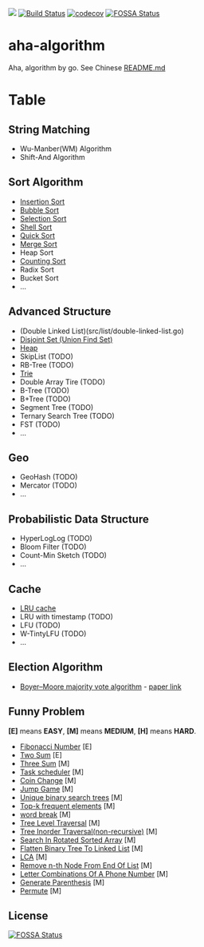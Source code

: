 <a title="Hit" target="_blank" href="https://github.com/psc0606/aha-algorithm"><img src="https://hits.b3log.org/psc0606/aha-algorithm.svg"></a>
[![Build Status](https://travis-ci.com/psc0606/aha-algorithm.svg?branch=main)](https://travis-ci.com/psc0606/aha-algorithm)
[![codecov](https://codecov.io/gh/psc0606/aha-algorithm/branch/main/graph/badge.svg)](https://codecov.io/gh/psc0606/aha-algorithm)
[![FOSSA Status](https://app.fossa.com/api/projects/git%2Bgithub.com%2Fpsc0606%2Faha-algorithm.svg?type=shield)](https://app.fossa.com/projects/git%2Bgithub.com%2Fpsc0606%2Faha-algorithm?ref=badge_shield)

# aha-algorithm
Aha, algorithm by go. See Chinese [README.md](./README_cn.md)

# Table
## String Matching
* Wu-Manber(WM) Algorithm
* Shift-And Algorithm

## Sort Algorithm
* [Insertion Sort](src/sort/insert-sort.go)
* [Bubble Sort](src/sort/bubble-sort.go)
* [Selection Sort](src/sort/select-sort.go)  
* [Shell Sort](src/sort/shell-sort.go)
* [Quick Sort](src/sort/quick-sort.go)
* [Merge Sort](src/sort/merge-sort.go)
* Heap Sort
* [Counting Sort](src/sort/counting-sort.go)
* Radix Sort
* Bucket Sort
* ...

## Advanced Structure
* (Double Linked List)(src/list/double-linked-list.go)
* [Disjoint Set (Union Find Set)](src/tree/disjoint-set.go)
* [Heap](src/heap/heap.go)
* SkipList (TODO)
* RB-Tree (TODO)
* [Trie](src/tree/trie.go)
* Double Array Tire (TODO)
* B-Tree (TODO)
* B+Tree (TODO)
* Segment Tree (TODO)
* Ternary Search Tree (TODO)
* FST (TODO)
* ...

## Geo
* GeoHash (TODO)
* Mercator (TODO)
* ...

## Probabilistic Data Structure
* HyperLogLog (TODO)
* Bloom Filter (TODO)
* Count-Min Sketch (TODO)
* ...

## Cache
* [LRU cache](src/cache/lru.go)
* LRU with timestamp (TODO)
* LFU (TODO)
* W-TintyLFU (TODO)
* ...

## Election Algorithm
*  [Boyer–Moore majority vote algorithm](src/election/majority-element.go) - [paper link](paper/A%20Fast%20Majority%20Vote%20Algorithm.pdf)

## Funny Problem
**[E]** means **EASY**, **[M]** means **MEDIUM**, **[H]** means **HARD**.
* [Fibonacci Number](src/array/fibonacci_number.go) [E]
* [Two Sum](src/array/twosum.go) [E]
* [Three Sum](src/array/threesum.go) [M]
* [Task scheduler](src/optimalization/task-scheduler.go) [M]
* [Coin Change](src/optimalization/coin-change.go) [M]
* [Jump Game](src/optimalization/jump-game.go) [M]
* [Unique binary search trees](src/tree/unique-binary-search-trees.go) [M]
* [Top-k frequent elements](src/array/top-k-frequent-elements.go) [M]
* [word break](src/string/word-break.go) [M]
* [Tree Level Traversal](src/tree/binary-tree-level-order-traversal.go) [M]
* [Tree Inorder Traversal(non-recursive)](src/tree/binary-tree-inorder-traversal.go) [M]  
* [Search In Rotated Sorted Array](src/array/search-in-rotated-sorted-array.go) [M]
* [Flatten Binary Tree To Linked List](src/tree/flatten-binary-tree-to-linked-list.go) [M]
* [LCA](src/tree/lowest-common-ancestor-of-a-binary-tree.go) [M]
* [Remove n-th Node From End Of List](src/list/remove-nth-node-from-end-of-list.go) [M]
* [Letter Combinations Of A Phone Number](src/backtrace/letter-combinations-of-a-phone-number.go) [M]
* [Generate Parenthesis](src/backtrace/generate-parentheses.go) [M]
* [Permute](src/backtrace/permutations.go) [M]

## License
[![FOSSA Status](https://app.fossa.com/api/projects/git%2Bgithub.com%2Fpsc0606%2Faha-algorithm.svg?type=large)](https://app.fossa.com/projects/git%2Bgithub.com%2Fpsc0606%2Faha-algorithm?ref=badge_large)
